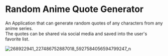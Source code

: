 # Random Anime Quote Generator

An Application that can generate random quotes of any characters from any anime series. <br/>
The quotes can be shared via social media and saved into the user's favorite list.

![268922941_227486752887018_5927584056594799247_n](https://user-images.githubusercontent.com/44105063/148539774-e216914c-69d0-4714-a157-250626e1a289.jpg)
